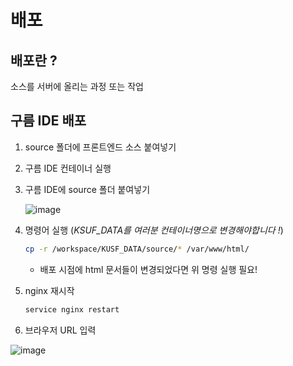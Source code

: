 # 배포
## 배포란 ?
소스를 서버에 올리는 과정 또는 작업

## 구름 IDE 배포
1. source 폴더에 프론트엔드 소스 붙여넣기

2. 구름 IDE 컨테이너 실행

3. 구름 IDE에 source 폴더 붙여넣기
   
   ![image](https://github.com/kyohoonsim/kusf-data-2023-1/assets/34634956/cfd057f9-d713-4c96-9b82-959c116deb63)
   
4. 명령어 실행 (*KSUF_DATA를 여러분 컨테이너명으로 변경해야합니다 !*)
   
   ```bash 
   cp -r /workspace/KUSF_DATA/source/* /var/www/html/
   ```

   - 배포 시점에 html 문서들이 변경되었다면 위 명령 실행 필요!

5. nginx 재시작

   ```bash
   service nginx restart
   ```

6. 브라우저 URL 입력
 
  ![image](https://github.com/kyohoonsim/kusf-data-2023-1/assets/34634956/03c834a0-6d1c-4f70-9903-060e755734b6)
